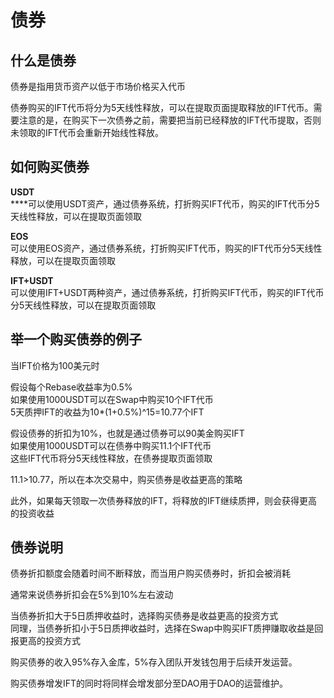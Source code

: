# 债券

## 什么是债券

债券是指用货币资产以低于市场价格买入代币

债券购买的IFT代币将分为5天线性释放，可以在提取页面提取释放的IFT代币。需要注意的是，在购买下一次债券之前，需要把当前已经释放的IFT代币提取，否则未领取的IFT代币会重新开始线性释放。

## 如何购买债券

**USDT**\
****可以使用USDT资产，通过债券系统，打折购买IFT代币，购买的IFT代币分5天线性释放，可以在提取页面领取

**EOS**\
可以使用EOS资产，通过债券系统，打折购买IFT代币，购买的IFT代币分5天线性释放，可以在提取页面领取

**IFT+USDT**\
可以使用IFT+USDT两种资产，通过债券系统，打折购买IFT代币，购买的IFT代币分5天线性释放，可以在提取页面领取

## 举一个购买债券的例子

当IFT价格为100美元时

假设每个Rebase收益率为0.5%\
如果使用1000USDT可以在Swap中购买10个IFT代币\
5天质押IFT的收益为10\*(1+0.5%)^15=10.77个IFT

假设债券的折扣为10%，也就是通过债券可以90美金购买IFT\
如果使用1000USDT可以在债券中购买11.1个IFT代币\
这些IFT代币将分5天线性释放，在债券提取页面领取

11.1>10.77，所以在本次交易中，购买债券是收益更高的策略

此外，如果每天领取一次债券释放的IFT，将释放的IFT继续质押，则会获得更高的投资收益

## 债券说明

债券折扣额度会随着时间不断释放，而当用户购买债券时，折扣会被消耗

通常来说债券折扣会在5%到10%左右波动

当债券折扣大于5日质押收益时，选择购买债券是收益更高的投资方式\
同理，当债券折扣小于5日质押收益时，选择在Swap中购买IFT质押赚取收益是回报更高的投资方式

购买债券的收入95%存入金库，5%存入团队开发钱包用于后续开发运营。&#x20;

购买债券增发IFT的同时将同样会增发部分至DAO用于DAO的运营维护。
